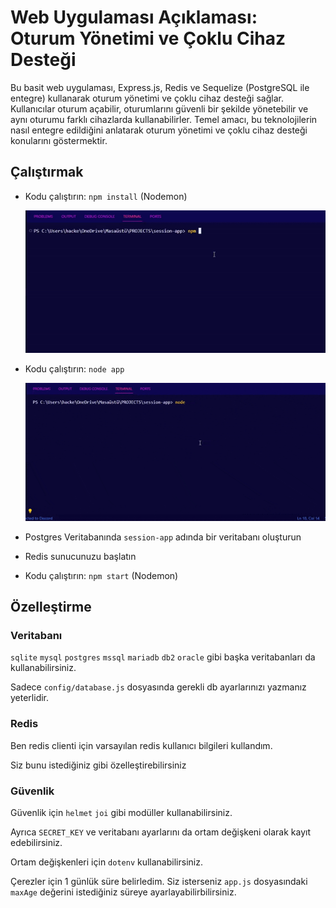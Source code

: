 # Web Uygulaması Açıklaması: Oturum Yönetimi ve Çoklu Cihaz Desteği

Bu basit web uygulaması, Express.js, Redis ve Sequelize (PostgreSQL ile entegre) kullanarak oturum yönetimi ve çoklu cihaz desteği sağlar. Kullanıcılar oturum açabilir, oturumlarını güvenli bir şekilde yönetebilir ve aynı oturumu farklı cihazlarda kullanabilirler. Temel amacı, bu teknolojilerin nasıl entegre edildiğini anlatarak oturum yönetimi ve çoklu cihaz desteği konularını göstermektir.

## Çalıştırmak

- Kodu çalıştırın: `npm install` (Nodemon)

  ![NPM START](assets/npm-start.gif)

- Kodu çalıştırın: `node app`

  ![NODE APP](assets/node-app.gif)

- Postgres Veritabanında `session-app` adında bir veritabanı oluşturun
- Redis sunucunuzu başlatın
- Kodu çalıştırın: `npm start` (Nodemon)

## Özelleştirme

### Veritabanı

`sqlite` `mysql` `postgres` `mssql` `mariadb` `db2` `oracle` gibi başka veritabanları da kullanabilirsiniz.

Sadece `config/database.js` dosyasında gerekli db ayarlarınızı yazmanız yeterlidir.

### Redis

Ben redis clienti için varsayılan redis kullanıcı bilgileri kullandım.

Siz bunu istediğiniz gibi özelleştirebilirsiniz

### Güvenlik

Güvenlik için `helmet` `joi` gibi modüller kullanabilirsiniz.

Ayrıca `SECRET_KEY` ve veritabanı ayarlarını da ortam değişkeni olarak kayıt edebilirsiniz.

Ortam değişkenleri için `dotenv` kullanabilirsiniz.

Çerezler için 1 günlük süre belirledim. Siz isterseniz `app.js` dosyasındaki `maxAge` değerini istediğiniz süreye ayarlayabilirbilirsiniz.
